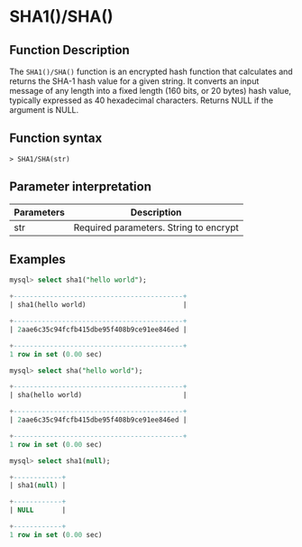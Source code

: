# SHA1()/SHA()

## Function Description

The `SHA1()/SHA()` function is an encrypted hash function that calculates and returns the SHA-1 hash value for a given string. It converts an input message of any length into a fixed length (160 bits, or 20 bytes) hash value, typically expressed as 40 hexadecimal characters. Returns NULL if the argument is NULL.

## Function syntax

```
> SHA1/SHA(str)
```

## Parameter interpretation

| Parameters | Description |
| -------- | ------------ |
| str | Required parameters. String to encrypt |

## Examples

```SQL
mysql> select sha1("hello world");

+------------------------------------------+
| sha1(hello world)                        |

+------------------------------------------+
| 2aae6c35c94fcfb415dbe95f408b9ce91ee846ed |

+------------------------------------------+
1 row in set (0.00 sec)

mysql> select sha("hello world");

+------------------------------------------+
| sha(hello world)                         |

+------------------------------------------+
| 2aae6c35c94fcfb415dbe95f408b9ce91ee846ed |

+------------------------------------------+
1 row in set (0.00 sec)

mysql> select sha1(null);

+------------+
| sha1(null) |

+------------+
| NULL       |

+------------+
1 row in set (0.00 sec)
```
